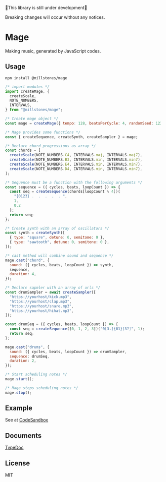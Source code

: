 🚧This library is still under development🚧

Breaking changes will occur without any notices.

# Mage

Making music, generated by JavaScript codes.

## Usage

```shell
npm install @millstones/mage
```

```js
/* import modules */
import createMage, {
  createScale,
  NOTE_NUMBERS,
  INTERVALS,
} from "@millstones/mage";

/* Create mage object */
const mage = createMage({ tempo: 128, beatsPerCycle: 4, randomSeed: 1234 });

/* Mage provides some functions */
const { createSequence, createSynth, createSampler } = mage;

/* Declare chord progressions as array */
const chords = [
  createScale(NOTE_NUMBERS.C4, INTERVALS.maj, INTERVALS.maj7),
  createScale(NOTE_NUMBERS.B3, INTERVALS.min, INTERVALS.min7),
  createScale(NOTE_NUMBERS.E4, INTERVALS.min, INTERVALS.min7),
  createScale(NOTE_NUMBERS.D4, INTERVALS.min, INTERVALS.min7),
];

/* Sequence must be a function with the following arguments */
const sequence = ({ cycles, beats, loopCount }) => {
  const seq = createSequence(chords[loopCount % 4])(
    "{0123} .  .  .  .  . ",
    1,
    0.2
  );
  return seq;
};

/* Create synth with an array of oscillators */
const synth = createSynth([
  { type: "square", detune: 0, semitone: 0 },
  { type: "sawtooth", detune: 0, semitone: 0 },
]);

/* cast method will combine sound and sequence */
mage.cast("chord", {
  sound: ({ cycles, beats, loopCount }) => synth,
  sequence,
  duration: 4,
});

/* Declare sapmler with an array of urls */
const drumSampler = await createSampler([
  "https://yourhost/kick.mp3",
  "https://yourhost/clap.mp3",
  "https://yourhost/snare.mp3",
  "https://yourhost/hihat.mp3",
]);

const drumSeq = ({ cycles, beats, loopCount }) => {
  const seq = createSequence([0, 1, 2, 3])("0[3.]{01}[3?]", 1);
  return seq;
};

mage.cast("drums", {
  sound: ({ cycles, beats, loopCount }) => drumSampler,
  sequence: drumSeq,
  duration: 2,
});

/* Start scheduling notes */
mage.start();

/* Mage stops scheduling notes */
mage.stop();
```

## Example

See at [CodeSandbox](https://codesandbox.io/s/mage-sample-zevxpz?from-embed)

## Documents

[TypeDoc](https://scriptedcity.github.io/mage/)

## License

MIT

